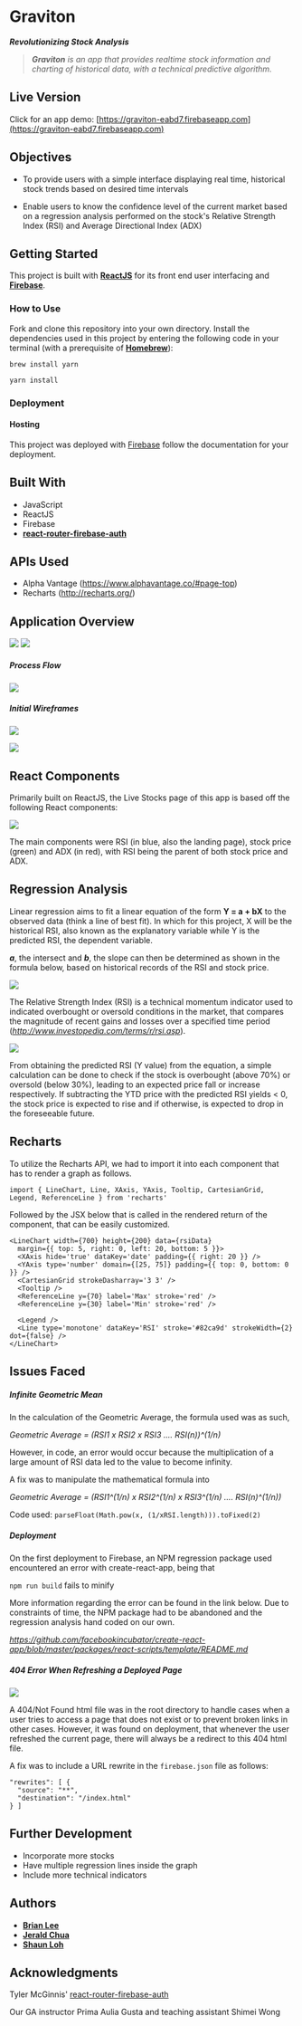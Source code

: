 # Graviton

_**Revolutionizing Stock Analysis**_

> **_Graviton_** _is an app that provides realtime stock information and charting of historical data, with a technical predictive algorithm._

## Live Version

Click for an app demo:
[https://graviton-eabd7.firebaseapp.com](https://graviton-eabd7.firebaseapp.com)

## Objectives
- To provide users with a simple interface displaying real time, historical stock trends based on desired time intervals

- Enable users to know the confidence level of the current market based on a regression analysis performed on the stock's Relative Strength Index (RSI) and Average Directional Index (ADX)


## Getting Started

This project is built with [**ReactJS**](https://facebook.github.io/react/) for its front end user interfacing and [**Firebase**](https://firebase.google.com/).

### How to Use

Fork and clone this repository into your own directory. Install the dependencies used in this project by entering the following code in your terminal (with a prerequisite of [**Homebrew**](https://brew.sh/)):

``brew install yarn``

``yarn install``

### Deployment

#### Hosting
This project was deployed with [Firebase](https://firebase.google.com/) follow the documentation for your deployment.

## Built With

* JavaScript
* ReactJS
* Firebase
* [**react-router-firebase-auth**](https://github.com/tylermcginnis/react-router-firebase-auth)

## APIs Used
* Alpha Vantage (https://www.alphavantage.co/#page-top)
* Recharts (http://recharts.org/)

## Application Overview
![](/readme_images/graviton_frontpage.png)
![](/readme_images/livestocks_page.png)

##### Process Flow
![](/readme_images/process_flow.png)

##### Initial Wireframes

![](/readme_images/initial_visualization.png)

![](/readme_images/stocks_wireframe.png)

## React Components
Primarily built on ReactJS, the Live Stocks page of this app is based off the following React components:

![](/readme_images/react_components.png)

The main components were RSI (in blue, also the landing page), stock price (green) and ADX (in red), with RSI being the parent of both stock price and ADX.

## Regression Analysis
Linear regression aims to fit a linear equation of the form **Y = a + bX** to the observed data (think a line of best fit). In which for this project, X will be the historical RSI, also known as the explanatory variable while Y is the predicted RSI, the dependent variable.

**_a_**, the intersect and **_b_**, the slope can then be determined as shown in the formula below, based on historical records of the RSI and stock price.  

![](/readme_images/regression_line.png)

The Relative Strength Index (RSI) is a technical momentum indicator used to indicated overbought or oversold conditions in the market, that compares the magnitude of recent gains and losses over a specified time period (_http://www.investopedia.com/terms/r/rsi.asp_).

![](/readme_images/RSI.png)

From obtaining the predicted RSI (Y value) from the equation, a simple calculation can be done to check if the stock is overbought (above 70%) or oversold (below 30%), leading to an expected price fall or increase respectively. If subtracting the YTD price with the predicted RSI yields < 0, the stock price is expected to rise and if otherwise, is expected to drop in the foreseeable future.

## Recharts

To utilize the Recharts API, we had to import it into each component that has to render a graph as follows.

```
import { LineChart, Line, XAxis, YAxis, Tooltip, CartesianGrid, Legend, ReferenceLine } from 'recharts'
```

Followed by the JSX below that is called in the rendered return of the component, that can be easily customized.

```
<LineChart width={700} height={200} data={rsiData}
  margin={{ top: 5, right: 0, left: 20, bottom: 5 }}>
  <XAxis hide='true' dataKey='date' padding={{ right: 20 }} />
  <YAxis type='number' domain={[25, 75]} padding={{ top: 0, bottom: 0 }} />
  <CartesianGrid strokeDasharray='3 3' />
  <Tooltip />
  <ReferenceLine y={70} label='Max' stroke='red' />
  <ReferenceLine y={30} label='Min' stroke='red' />

  <Legend />
  <Line type='monotone' dataKey='RSI' stroke='#82ca9d' strokeWidth={2} dot={false} />
</LineChart>
```

## Issues Faced

##### Infinite Geometric Mean
In the calculation of the Geometric Average, the formula used was as such,

_Geometric Average = (RSI1 x RSI2 x RSI3 .... RSI(n))^(1/n)_

However, in code, an error would occur because the multiplication of a large amount of RSI data led to the value to become infinity.

A fix was to manipulate the mathematical formula into

_Geometric Average = (RSI1^(1/n) x RSI2^(1/n) x RSI3^(1/n) .... RSI(n)^(1/n))_

Code used:
``parseFloat(Math.pow(x, (1/xRSI.length))).toFixed(2)``

##### Deployment
On the first deployment to Firebase, an NPM regression package used encountered an error with create-react-app, being that

```npm run build``` fails to minify

More information regarding the error can be found in the link below. Due to constraints of time, the NPM package had to be abandoned and the regression analysis hand coded on our own.

 _https://github.com/facebookincubator/create-react-app/blob/master/packages/react-scripts/template/README.md_

##### 404 Error When Refreshing a Deployed Page
![](/readme_images/404error.png)

A 404/Not Found html file was in the root directory to handle cases when a user tries to access a page that does not exist or to prevent broken links in other cases. However, it was found on deployment, that whenever the user refreshed the current page, there will always be a redirect to this 404 html file.  

A fix was to include a URL rewrite in the ``firebase.json`` file as follows:

```
"rewrites": [ {
  "source": "**",
  "destination": "/index.html"
} ]
```

## Further Development
* Incorporate more stocks
* Have multiple regression lines inside the graph
* Include more technical indicators


## Authors

* **[Brian Lee](https://github.com/bleetdh)**
* **[Jerald Chua](https://github.com/karl-x)**
* **[Shaun Loh](https://github.com/shaunloh89)**

## Acknowledgments

Tyler McGinnis' [react-router-firebase-auth](https://github.com/tylermcginnis/react-router-firebase-auth)

Our GA instructor Prima Aulia Gusta and teaching assistant Shimei Wong
